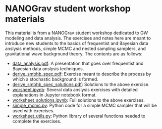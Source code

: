 # NANOGrav student workshop materials

This material is from a NANOGrav student workshop dedicated to GW modeling and data analysis. The exercises and notes here are meant to introduce new students to the basics of frequentist and Bayesian data anslysis methods, simple MCMC and nested sampling samplers, and gravitational wave background theory. The contents are as follows:

* [data_analysis.pdf](https://github.com/nanograv/pulsar_timing_school/blob/master/materials/nano_studentworkshop/data_analysis.pdf): A presentation that goes over frequentist and Bayesian data anslysis techniques.
* [derive_smbhb_spec.pdf](https://github.com/nanograv/pulsar_timing_school/blob/master/materials/nano_studentworkshop/derive_smbhb_spec.pdf): Exercise meant to describe the process by which a stochastic background is formed.
* [derive_smbhb_spec_solutions.pdf](https://github.com/nanograv/pulsar_timing_school/blob/master/materials/nano_studentworkshop/derive_smbhb_spec_solutions.pdf): Solutions to the above exercise.
* [worsheet.ipynb](https://github.com/nanograv/pulsar_timing_school/blob/master/materials/nano_studentworkshop/worksheet.ipynb): Several data anslysis exercises with detailed explanations in Jupyter notebook format.
* [worksheet_solutions.ipynb](https://github.com/nanograv/pulsar_timing_school/blob/master/materials/nano_studentworkshop/worksheet_solutions.ipynb): Full solutions to the above exercises.
* [simple_mcmc.py](https://github.com/nanograv/pulsar_timing_school/blob/master/materials/nano_studentworkshop/simple_mcmc.py): Python code for a simple MCMC sampler that will be used with exercises.
* [worksheet_utils.py](https://github.com/nanograv/pulsar_timing_school/blob/master/materials/nano_studentworkshop/worksheet_utils): Python library of several functions needed to complete the exercises.
